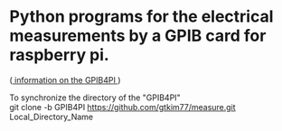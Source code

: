 # Python programs for the electrical measurements by a GPIB card for raspberry pi.
(<a href="https://www.hackster.io/lightside-instruments/the-gpib4pi-gpib-for-raspberry-pi-shield-4b3e9a"> information on the GPIB4PI </a>)

To synchronize the directory of the "GPIB4PI" <br>
  git clone -b GPIB4PI https://github.com/gtkim77/measure.git Local_Directory_Name
